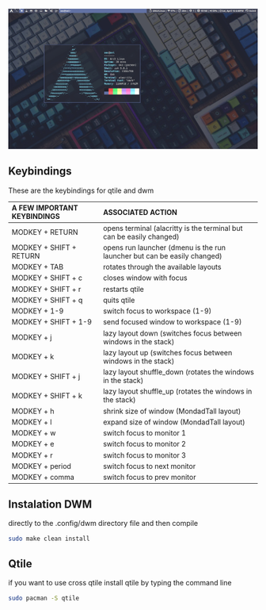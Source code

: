 ![](2022-04-16-184825_1366x768_scrot.png)

## Keybindings
These are the keybindings for qtile and dwm

| A FEW IMPORTANT KEYBINDINGS | ASSOCIATED ACTION                                                        |
|:--|:--
| MODKEY + RETURN             | opens terminal (alacritty is the terminal but can be easily changed)     |
| MODKEY + SHIFT + RETURN     | opens run launcher (dmenu is the run launcher but can be easily changed) |
| MODKEY + TAB                | rotates through the available layouts                                    |
| MODKEY + SHIFT + c          | closes window with focus                                                 |
| MODKEY + SHIFT + r          | restarts qtile                                                           |
| MODKEY + SHIFT + q          | quits qtile                                                              |
| MODKEY + 1-9                | switch focus to workspace (1-9)                                          |
| MODKEY + SHIFT + 1-9        | send focused window to workspace (1-9)                                   |
| MODKEY + j                  | lazy layout down (switches focus between windows in the stack)           |
| MODKEY + k                  | lazy layout up (switches focus between windows in the stack)             |
| MODKEY + SHIFT + j          | lazy layout shuffle_down (rotates the windows in the stack)              |
| MODKEY + SHIFT + k          | lazy layout shuffle_up (rotates the windows in the stack)                |
| MODKEY + h                  | shrink size of window (MondadTall layout)                                |
| MODKEY + l                  | expand size of window (MondadTall layout)                                |
| MODKEY + w                  | switch focus to monitor 1                                                |
| MODKEY + e                  | switch focus to monitor 2                                                |
| MODKEY + r                  | switch focus to monitor 3                                                |
| MODKEY + period             | switch focus to next monitor                                             |
| MODKEY + comma              | switch focus to prev monitor                                             |

## Instalation DWM

directly to the .config/dwm directory file and then compile
```bash
sudo make clean install
```

## Qtile

if you want to use cross qtile install qtile by typing the command line

```bash
sudo pacman -S qtile
```
